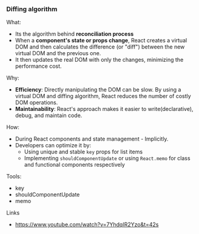### Diffing algorithm

What: 
- Its the algorithm behind **reconciliation process**
- When a **component's state or props change**, React creates a virtual DOM and then calculates the difference (or "diff") between the new virtual DOM and the previous one.
- It then updates the real DOM with only the changes, minimizing the performance cost.

Why:
- **Efficiency**: Directly manipulating the DOM can be slow. By using a virtual DOM and diffing algorithm, React reduces the number of costly DOM operations.
- **Maintainability**: React's approach makes it easier to write(declarative), debug, and maintain code.

How:
- During React components and state management - Implicitly.
- Developers can optimize it by:
    - Using unique and stable `key` props for list items
    - Implementing `shouldComponentUpdate` or using `React.memo` for class and functional components respectively

Tools:
- key
- shouldComponentUpdate
- memo

Links
- https://www.youtube.com/watch?v=7YhdqIR2Yzo&t=42s
